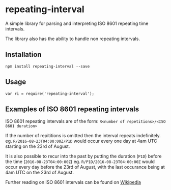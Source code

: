 # repeating-interval
A simple library for parsing and interpreting ISO 8601 repeating time intervals.

The library also has the ability to handle non repeating intervals.

## Installation
`npm install repeating-interval --save`

## Usage
```
var ri = require('repeating-interval');
```

## Examples of ISO 8601 repeating intervals
ISO 8601 repeating intervals are of the form:
`R<number of repetitions>/<ISO 8601 duration>`

If the number of repititions is omitted then the interval repeats indefinitely.
eg. `R/2016-08-23T04:00:00Z/P1D` would occur every one day at 4am UTC starting on the 23rd of August.

It is also possible to recur into the past by putting the duration (`P1D`) before the time (`2016-08-23T04:00:00Z`)
eg. `R/P1D/2016-08-23T04:00:00Z` would occur every day before the 23rd of August, with the last occurance being at
4am UTC on the 23rd of August.

Further reading on ISO 8601 intervals can be found on [Wikipedia](https://en.wikipedia.org/wiki/ISO_8601)